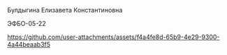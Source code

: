 Булдыгина Елизавета Константиновна 


ЭФБО-05-22


https://github.com/user-attachments/assets/f4a4fe8d-65b9-4e29-9300-4a44beaab3f5





